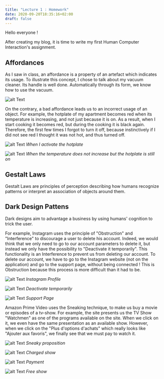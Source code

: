 ```yaml
---
title: "Lecture 1 : Homework"
date: 2020-09-20T18:35:16+02:00
draft: false
---
```


Hello everyone !

After creating my blog, it is time to write my first Human Computer Interaction's assignment.

## Affordances

As I saw in class, an affordance is a property of an artefact which indicates its usage. 
To illustrate this concept, I chose to talk about my vacuum cleaner. Its handle is well done. Automatically through its form, we know how to use the vacuum.

![alt Text](https://user-images.githubusercontent.com/71452847/95369330-98d4b600-08d7-11eb-8130-beee3c0bf246.jpg "Vacuum")


On the contrary, a bad affordance leads us to an incorrect usage of an object. 
For example, the hotplate of my apartment becomes red when its temperature is increasing, and not just because it is on. As a result, when I start cooking it becomes red, but during the cooking it is black again. 
Therefore, the first few times I forgot to turn it off, because instinctively if I did not see red I thought it was not hot, and thus turned off.

![alt Text](https://user-images.githubusercontent.com/71452847/95375559-17cdec80-08e0-11eb-81e3-4fbdb657d08a.jpg "Hotplate red")
*When I activate the hotplate*

![alt Text](https://user-images.githubusercontent.com/71452847/95376115-e144a180-08e0-11eb-95b7-083e495e5692.jpg "Hotplate stil turned on")
*When the temperature does not increase but the hotplate is still on*

## Gestalt Laws

Gestalt Laws are principles of perception describing how humans recognize patterns or interpret an association of objects around them. 


## Dark Design Pattens

Dark designs aim to advantage a business by using humans' cognition to trick the user.

For example, Instagram uses the principle of "Obstruction" and "Interference" to discourage a user to delete his account. 
Indeed, we would think that we only need to go to our account parameters to delete it, but instead we only have the possibility to "Deactivate it temporarily". This functionality is an Interference to prevent us from deleting our account. 
To delete our account, we have to go to the Instagram website (not on the application) and go to the support page, without being connected ! This is Obstruction because this process is more difficult than it had to be.

![alt Text](https://user-images.githubusercontent.com/71452847/95369331-98d4b600-08d7-11eb-9634-cc53a458835c.JPG "Instagram Profile")
*Instagram Profile*

![alt Text](https://user-images.githubusercontent.com/71452847/95369332-996d4c80-08d7-11eb-8240-fe5b15462dad.JPG "Instagram Parameters")
*Deactivate temporarily*

![alt Text](https://user-images.githubusercontent.com/71452847/95369337-996d4c80-08d7-11eb-98b7-7496c45118b0.JPG "Instagram Support")
*Support Page*

Amazon Prime Video uses the Sneaking technique, to make us buy a movie or episodes of a tv-show. For example, the site presents us the TV Show "Watchmen" as one of the programs available on the site. When we click on it, we even have the same presentation as an available show.
However, when we click on the "Plus d'options d'achats" which really looks like "Ajouter aux favoris", we finally see that we must pay to watch it.

![alt Text](https://user-images.githubusercontent.com/71452847/95369327-97a38900-08d7-11eb-9141-b19f09db6b32.png "Annonces")
*Sneaky proposition*

![alt Text](https://user-images.githubusercontent.com/71452847/95369339-9a05e300-08d7-11eb-8546-6995c86f73f8.png "Watchmen")
*Charged show*

![alt Text](https://user-images.githubusercontent.com/71452847/95369338-9a05e300-08d7-11eb-83b3-3cd92057c6ba.png "Payment pop-up")
*Payment*

![alt Text](https://user-images.githubusercontent.com/71452847/95369340-9a9e7980-08d7-11eb-97c9-4aa9b909985e.png "Free Program")
*Free show*